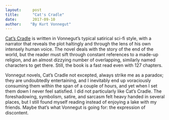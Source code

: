 ```yaml
---
layout:     post
title:      "Cat's Cradle"
date:       2017-09-10
author:    "By Kurt Vonnegut"
---
```


[Cat’s Cradle](http://amzn.to/2gMCRjt) is written in Vonnegut’s typical satirical sci-fi style, with a narrator that reveals the plot haltingly and through the lens of his own intensely human voice. The novel deals with the story of the end of the world, but the reader must sift through constant references to a made-up religion, and an almost dizzying number of overlapping, similarly named characters to get there. Still, the book is a fast read even with 127 chapters. 

Vonnegut novels, Cat’s Cradle not excepted, always strike me as a paradox; they are undoubtedly entertaining, and I inevitably end up voraciously consuming them within the span of a couple of hours, and yet when I set them down I never feel satisfied. I did not particularly like Cat’s Cradle. The foreshadowing, symbolism, satire, and sarcasm felt heavy handed in several places, but I still found myself reading instead of enjoying a lake with my friends. Maybe that’s what Vonnegut is going for: the expression of discontent. 
